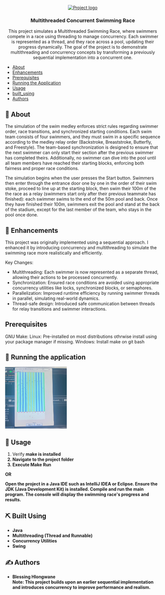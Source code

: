 <p align="center"> <a href="" rel="noopener"> <img width=200px height=200px src="https://i.imgur.com/6wj0hh6.jpg" alt="Project logo"></a> </p> <h3 align="center">Multithreaded Concurrent Swimming Race</h3>
<p align="center">This project simulates a Multithreaded Swimming Race, where swimmers compete in a race using threading to manage concurrency. Each swimmer is represented as a thread, and they race across a pool, updating their progress dynamically. The goal of the project is to demonstrate multithreading and concurrency concepts by transforming a previously sequential implementation into a concurrent one. <br> </p>

- [About](#about)
- [Enhancements](#enhancements)
- [Prerequisites](#prerequisites)
- [Running the Application](#tests)
- [Usage](#usage)
- [built_using](#built_using)
- [Authors](#authors)


## 🧐 About <a name = "about"></a>
The simulation of the swim medley enforces strict rules regarding swimmer order, race transitions,
and synchronized starting conditions. Each swim team consists of four swimmers, and they must
swim in a specific sequence according to the medley relay order (Backstroke, Breaststroke,
Butterfly, and Freestyle). The team-based synchronization is designed to ensure that the next
swimmer can only start their section after the previous swimmer has completed theirs.
Additionally, no swimmer can dive into the pool until all team members have reached their starting
blocks, enforcing both fairness and proper race conditions.


The simulation begins when the user presses the Start button.
Swimmers then enter through the entrance door one by one in the order of their swim stoke,
proceed to line up at the starting block, then swim their 100m of the the race as a relay
(swimmers start only after their previous teammate has finished): each swimmer swims to the
end of the 50m pool and back. Once they have finished their 100m, swimmers exit the pool
and stand at the back of the stadium, except for the last member of the team, who stays in the
pool once done.

## 🔄 Enhancements <a name = "enhancements"></a>
This project was originally implemented using a sequential approach. I enhanced it by introducing concurrency and multithreading to simulate the swimming race more realistically and efficiently.

Key Changes:

- Multithreading: Each swimmer is now represented as a separate thread, allowing their actions to be processed concurrently.
- Synchronization: Ensured race conditions are avoided using appropriate concurrency utilities like locks, synchronized blocks, or semaphores.
- Parallelization: Improved runtime efficiency by running swimmer threads in parallel, simulating real-world dynamics.
- Thread-safe design: Introduced safe communication between threads for relay transitions and swimmer interactions.

## Prerequisites <a name = "prerequisites"></a>

GNU Make:
Linux: Pre-installed on most distributions othrwise install using your package manager if missing.
Windows: Install make on git bash 

## 🔧 Running the application <a name = "tests"></a>

<img width=200px height=200px src="screenshot.jpeg">


## 🎈 Usage <a name="usage"></a>

1. Verify <b>make<b> is installed
2. Navigate to the project folder
3. Execute Make Run

OR

Open the project in a Java IDE such as IntelliJ IDEA or Eclipse.
Ensure the JDK (Java Development Kit) is installed.
Compile and run the main program.
The console will display the swimming race's progress and results.


## ⛏️ Built Using <a name = "built_using"></a>

- Java
- Multithreading (Thread and Runnable)
- Concurrency Utilities
- Swing

## ✍️ Authors <a name = "authors"></a>

- Blessing Hlongwane<br>
<b>Note:<b> This project builds upon an earlier sequential implementation and introduces concurrency to improve performance and realism.

